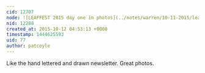 ```yaml
---
cid: 12707
node: ![LEAFFEST 2015 day one in photos](../notes/warren/10-11-2015/leaffest-2015-day-one-in-photos)
nid: 12288
created_at: 2015-10-12 04:53:13 +0000
timestamp: 1444625593
uid: 77
author: patcoyle
---
```


Like the hand lettered and drawn newsletter. Great photos.